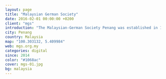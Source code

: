 ```yaml
---
layout: page
title: "Malaysian German Society"
date: 2016-02-01 00:00:00 +0200
client: "mgs"
introduction: "The Malaysian-German Society Penang was established in 1962 by a handful of dedicated and far-sighted Malaysians and Germans residing in Penang. Over the years it has gained the respect and support of the State Government of Penang. Through its activities the Society has built up good Malaysian-German relations."
city: Penang
country: Malaysia
map: "100.303132, 5.409984"
web: mgs.org.my
categories: digital
since: 2014
color: "#1068ac"
cover: mgs-01.jpg
bg: malaysia
---
```

